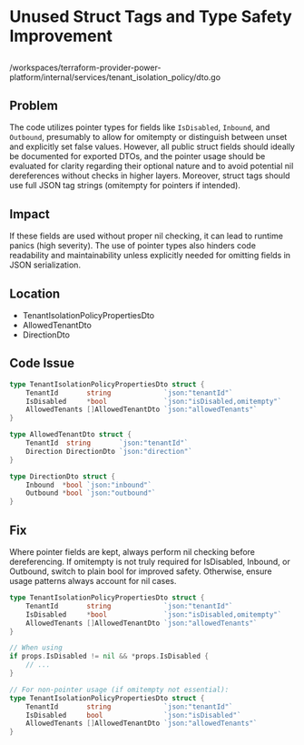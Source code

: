 # Unused Struct Tags and Type Safety Improvement

##

/workspaces/terraform-provider-power-platform/internal/services/tenant_isolation_policy/dto.go

## Problem

The code utilizes pointer types for fields like `IsDisabled`, `Inbound`, and `Outbound`, presumably to allow for omitempty or distinguish between unset and explicitly set false values. However, all public struct fields should ideally be documented for exported DTOs, and the pointer usage should be evaluated for clarity regarding their optional nature and to avoid potential nil dereferences without checks in higher layers. Moreover, struct tags should use full JSON tag strings (omitempty for pointers if intended).

## Impact

If these fields are used without proper nil checking, it can lead to runtime panics (high severity). The use of pointer types also hinders code readability and maintainability unless explicitly needed for omitting fields in JSON serialization.

## Location

- TenantIsolationPolicyPropertiesDto
- AllowedTenantDto
- DirectionDto

## Code Issue

```go
type TenantIsolationPolicyPropertiesDto struct {
	TenantId       string             `json:"tenantId"`
	IsDisabled     *bool              `json:"isDisabled,omitempty"`
	AllowedTenants []AllowedTenantDto `json:"allowedTenants"`
}

type AllowedTenantDto struct {
	TenantId  string       `json:"tenantId"`
	Direction DirectionDto `json:"direction"`
}

type DirectionDto struct {
	Inbound  *bool `json:"inbound"`
	Outbound *bool `json:"outbound"`
}
```

## Fix

Where pointer fields are kept, always perform nil checking before dereferencing. If omitempty is not truly required for IsDisabled, Inbound, or Outbound, switch to plain bool for improved safety. Otherwise, ensure usage patterns always account for nil cases.

```go
type TenantIsolationPolicyPropertiesDto struct {
	TenantId       string             `json:"tenantId"`
	IsDisabled     *bool              `json:"isDisabled,omitempty"`
	AllowedTenants []AllowedTenantDto `json:"allowedTenants"`
}

// When using
if props.IsDisabled != nil && *props.IsDisabled {
    // ...
}

// For non-pointer usage (if omitempty not essential):
type TenantIsolationPolicyPropertiesDto struct {
	TenantId       string             `json:"tenantId"`
	IsDisabled     bool               `json:"isDisabled"`
	AllowedTenants []AllowedTenantDto `json:"allowedTenants"`
}
```
